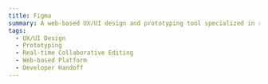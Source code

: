 ```yaml
---
title: Figma
summary: A web-based UX/UI design and prototyping tool specialized in real-time collaboration features, supporting seamless communication between designers and developers
tags:
  - UX/UI Design
  - Prototyping
  - Real-time Collaborative Editing
  - Web-based Platform
  - Developer Handoff
---
```

